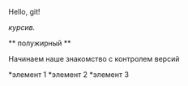 Hello, git!

*курсив.*

** полужирный **

Начинаем наше знакомство с контролем версий

*элемент 1
*элемент 2
*элемент 3
